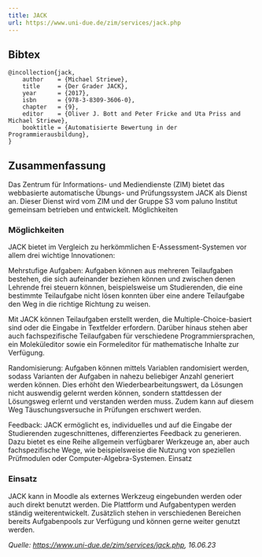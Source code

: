 ```yaml
---
title: JACK
url: https://www.uni-due.de/zim/services/jack.php
---
```


## Bibtex

```
@incollection{jack,
    author    = {Michael Striewe},
    title     = {Der Grader JACK},
    year      = {2017},
    isbn      = {978-3-8309-3606-0},
    chapter   = {9},
    editor    = {Oliver J. Bott and Peter Fricke and Uta Priss and Michael Striewe},
    booktitle = {Automatisierte Bewertung in der Programmierausbildung},
}
```

## Zusammenfassung

Das Zentrum für Informations- und Mediendienste (ZIM) bietet das webbasierte automatische Übungs- und Prüfungssystem JACK als Dienst an. Dieser Dienst wird vom ZIM und der Gruppe S3 vom paluno Institut gemeinsam betrieben und entwickelt.
Möglichkeiten

### Möglichkeiten

JACK bietet im Vergleich zu herkömmlichen E-Assessment-Systemen vor allem drei wichtige Innovationen:

Mehrstufige Aufgaben: Aufgaben können aus mehreren Teilaufgaben bestehen, die sich aufeinander beziehen können und zwischen denen Lehrende frei steuern können, beispielsweise um Studierenden, die eine bestimmte Teilaufgabe nicht lösen konnten über eine andere Teilaufgabe den Weg in die richtige Richtung zu weisen.

Mit JACK können Teilaufgaben erstellt werden, die Multiple-Choice-basiert sind oder die Eingabe in Textfelder erfordern. Darüber hinaus stehen aber auch fachspezifische Teilaufgaben für verschiedene Programmiersprachen, ein Moleküleditor sowie ein Formeleditor für mathematische Inhalte zur Verfügung.

Randomisierung: Aufgaben können mittels Variablen randomisiert werden, sodass Varianten der Aufgaben in nahezu beliebiger Anzahl generiert werden können. Dies erhöht den Wiederbearbeitungswert, da Lösungen nicht auswendig gelernt werden können, sondern stattdessen der Lösungsweg erlernt und verstanden werden muss. Zudem kann auf diesem Weg Täuschungsversuche in Prüfungen erschwert werden.

Feedback: JACK ermöglicht es, individuelles und auf die Eingabe der Studierenden zugeschnittenes, differenziertes Feedback zu generieren. Dazu bietet es eine Reihe allgemein verfügbarer Werkzeuge an, aber auch fachspezifische Wege, wie beispielsweise die Nutzung von speziellen Prüfmodulen oder Computer-Algebra-Systemen.
Einsatz

### Einsatz

JACK kann in Moodle als externes Werkzeug eingebunden werden oder auch direkt benutzt werden. Die Plattform und Aufgabentypen werden ständig weiterentwickelt. Zusätzlich stehen in verschiedenen Bereichen bereits Aufgabenpools zur Verfügung und können gerne weiter genutzt werden.

*Quelle: https://www.uni-due.de/zim/services/jack.php, 16.06.23*
